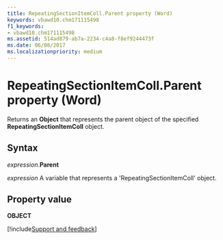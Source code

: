 ```yaml
---
title: RepeatingSectionItemColl.Parent property (Word)
keywords: vbawd10.chm171115498
f1_keywords:
- vbawd10.chm171115498
ms.assetid: 514ad879-ab7a-2234-c4a8-f8ef9244473f
ms.date: 06/08/2017
ms.localizationpriority: medium
---
```



# RepeatingSectionItemColl.Parent property (Word)

Returns an **Object** that represents the parent object of the specified **RepeatingSectionItemColl** object.


## Syntax

_expression_.**Parent**

_expression_ A variable that represents a 'RepeatingSectionItemColl' object.


## Property value

 **OBJECT**


[!include[Support and feedback](~/includes/feedback-boilerplate.md)]